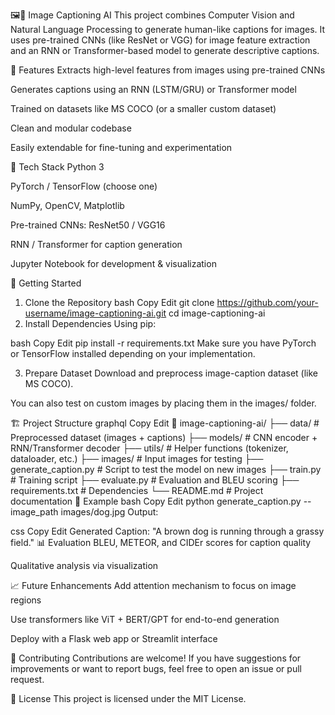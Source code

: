 🖼️🧠 Image Captioning AI
This project combines Computer Vision and Natural Language Processing to generate human-like captions for images. It uses pre-trained CNNs (like ResNet or VGG) for image feature extraction and an RNN or Transformer-based model to generate descriptive captions.

📌 Features
Extracts high-level features from images using pre-trained CNNs

Generates captions using an RNN (LSTM/GRU) or Transformer model

Trained on datasets like MS COCO (or a smaller custom dataset)

Clean and modular codebase

Easily extendable for fine-tuning and experimentation

🧰 Tech Stack
Python 3

PyTorch / TensorFlow (choose one)

NumPy, OpenCV, Matplotlib

Pre-trained CNNs: ResNet50 / VGG16

RNN / Transformer for caption generation

Jupyter Notebook for development & visualization

🚀 Getting Started
1. Clone the Repository
bash
Copy
Edit
git clone https://github.com/your-username/image-captioning-ai.git
cd image-captioning-ai
2. Install Dependencies
Using pip:

bash
Copy
Edit
pip install -r requirements.txt
Make sure you have PyTorch or TensorFlow installed depending on your implementation.

3. Prepare Dataset
Download and preprocess image-caption dataset (like MS COCO).

You can also test on custom images by placing them in the images/ folder.

🏗️ Project Structure
graphql
Copy
Edit
📁 image-captioning-ai/
├── data/                   # Preprocessed dataset (images + captions)
├── models/                 # CNN encoder + RNN/Transformer decoder
├── utils/                  # Helper functions (tokenizer, dataloader, etc.)
├── images/                 # Input images for testing
├── generate_caption.py     # Script to test the model on new images
├── train.py                # Training script
├── evaluate.py             # Evaluation and BLEU scoring
├── requirements.txt        # Dependencies
└── README.md               # Project documentation
🧪 Example
bash
Copy
Edit
python generate_caption.py --image_path images/dog.jpg
Output:

css
Copy
Edit
Generated Caption: "A brown dog is running through a grassy field."
📊 Evaluation
BLEU, METEOR, and CIDEr scores for caption quality

Qualitative analysis via visualization

📈 Future Enhancements
Add attention mechanism to focus on image regions

Use transformers like ViT + BERT/GPT for end-to-end generation

Deploy with a Flask web app or Streamlit interface

🤝 Contributing
Contributions are welcome! If you have suggestions for improvements or want to report bugs, feel free to open an issue or pull request.

📄 License
This project is licensed under the MIT License.
